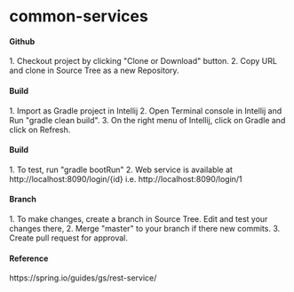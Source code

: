 # common-services


<h4>Github</h4>
1. Checkout project by clicking "Clone or Download" button.
2. Copy URL and clone in Source Tree as a new Repository.

<h4>Build</h4>
1. Import as Gradle project in Intellij
2. Open Terminal console in Intellij and Run "gradle clean build".
3. On the right menu of Intellij, click on Gradle and click on Refresh.

<h4>Build</h4>
1. To test, run "gradle bootRun"
2. Web service is available at http://localhost:8090/login/{id} i.e. http://localhost:8090/login/1 

<h4>Branch</h4>
1. To make changes, create a branch in Source Tree. Edit and test your changes there, 
2. Merge "master" to your branch if there new commits.
3. Create pull request for approval.

<h4>Reference</h4>
https://spring.io/guides/gs/rest-service/

